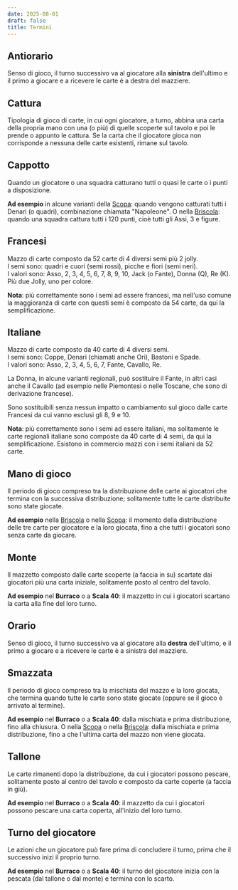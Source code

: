 ```yaml
---
date: 2025-08-01
draft: false
title: Termini
---
```

## Antiorario
Senso di gioco, il turno successivo va al giocatore alla **sinistra** dell'ultimo e il primo a giocare e a ricevere le carte è a destra del mazziere.

## Cattura
Tipologia di gioco di carte, in cui ogni giocatore, a turno, abbina una carta della propria mano con una (o più) di quelle scoperte sul tavolo e poi le prende o appunto le cattura. Se la carta che il giocatore gioca non corrisponde a nessuna delle carte esistenti, rimane sul tavolo.

## Cappotto
Quando un giocatore o una squadra catturano tutti o quasi le carte o i punti a disposizione.

**Ad esempio** in alcune varianti della [Scopa](/giochi/scopa): quando vengono catturati tutti i Denari (o quadri), combinazione chiamata "Napoleone".
O nella [Briscola](/giochi/briscola): quando una squadra cattura tutti i 120 punti, cioè tutti gli Assi, 3 e figure.

## Francesi
Mazzo di carte composto da 52 carte di 4 diversi semi più 2 jolly.  
I semi sono: quadri e cuori (semi rossi), picche e fiori (semi neri).  
I valori sono: Asso, 2, 3, 4, 5, 6, 7, 8, 9, 10, Jack (o Fante), Donna (Q), Re (K). Più due Jolly, uno per colore.  

**Nota**: più correttamente sono i semi ad essere francesi, ma nell'uso comune la maggioranza di carte con questi semi è composto da 54 carte, da qui la semplificazione.

## Italiane
Mazzo di carte composto da 40 carte di 4 diversi semi.  
I semi sono: Coppe, Denari (chiamati anche Ori), Bastoni e Spade.  
I valori sono: Asso, 2, 3, 4, 5, 6, 7, Fante, Cavallo, Re.  

La Donna, in alcune varianti regionali, può sostituire il Fante, in altri casi anche il Cavallo (ad esempio nelle Piemontesi o nelle Toscane, che sono di derivazione francese).

Sono sostituibili senza nessun impatto o cambiamento sul gioco dalle carte Francesi da cui vanno esclusi gli 8, 9 e 10.

**Nota**: più correttamente sono i semi ad essere italiani, ma solitamente le carte regionali italiane sono composte da 40 carte di 4 semi, da qui la semplificazione.
Esistono in commercio mazzi con i semi italiani da 52 carte.

## Mano di gioco
Il periodo di gioco compreso tra la distribuzione delle carte ai giocatori che termina con la successiva distribuzione; solitamente tutte le carte distribuite sono state giocate.

**Ad esempio** nella [Briscola](/giochi/briscola) o nella [Scopa](/giochi/scopa): il momento della distribuzione delle tre carte per giocatore e la loro giocata, fino a che tutti i giocatori sono senza carte da giocare.

## Monte
Il mazzetto composto dalle carte scoperte (a faccia in su) scartate dai giocatori più una carta 
iniziale, solitamente posto al centro del tavolo.

**Ad esempio** nel **Burraco** o a **Scala 40**: il mazzetto in cui i giocatori scartano la carta alla fine del loro turno.

## Orario
Senso di gioco, il turno successivo va al giocatore alla **destra** dell'ultimo, e il primo a giocare e a ricevere le carte è a sinistra del mazziere.

## Smazzata
Il periodo di gioco compreso tra la mischiata del mazzo e la loro giocata, che termina quando tutte le carte sono state giocate (oppure se il gioco è arrivato al termine).

**Ad esempio** nel **Burraco** o a **Scala 40**: dalla mischiata e prima distribuzione, fino alla chiusura.
O nella [Scopa](/giochi/scopa) o nella [Briscola](/giochi/briscola): dalla mischiata e prima distribuzione, fino a che l'ultima carta del mazzo non viene giocata.

## Tallone
Le carte rimanenti dopo la distribuzione, da cui i giocatori possono pescare, solitamente posto al centro del tavolo e composto da carte coperte (a faccia in giù).

**Ad esempio** nel **Burraco** o a **Scala 40**: il mazzetto da cui i giocatori possono pescare una carta coperta, all'inizio del loro turno.

## Turno del giocatore
Le azioni che un giocatore può fare prima di concludere il turno, prima che il successivo inizi il proprio turno.

**Ad esempio** nel **Burraco** o a **Scala 40**: il turno del giocatore inizia con la pescata (dal tallone o dal monte) e termina con lo scarto.
